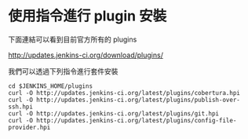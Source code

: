 使用指令進行 plugin 安裝
========================

下面連結可以看到目前官方所有的 plugins

http://updates.jenkins-ci.org/download/plugins/

我們可以透過下列指令進行套件安裝

```
cd $JENKINS_HOME/plugins
curl -O http://updates.jenkins-ci.org/latest/plugins/cobertura.hpi
curl -O http://updates.jenkins-ci.org/latest/plugins/publish-over-ssh.hpi
curl -O http://updates.jenkins-ci.org/latest/plugins/git.hpi
curl -O http://updates.jenkins-ci.org/latest/plugins/config-file-provider.hpi
```
